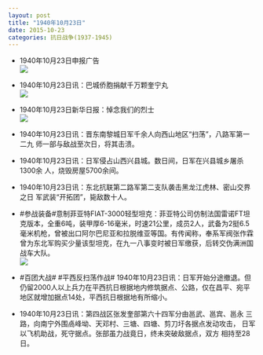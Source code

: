 ```yaml
---
layout: post
title: "1940年10月23日"
date: 2015-10-23
categories: 抗日战争(1937-1945)
---
```


<meta name="referrer" content="no-referrer" />

- 1940年10月23日申报广告 <br/><img src="https://ww2.sinaimg.cn/large/aca367d8jw1exbf0vjuy2j205u0hcgmr.jpg" />

- 1940年10月23日讯：巴城侨胞捐献千万颗奎宁丸 <br/><img src="https://ww4.sinaimg.cn/large/aca367d8jw1exbdadx0w4j20lq0blq57.jpg" />

- 1940年10月23日新华日报：悼念我们的烈士 <br/><img src="https://ww4.sinaimg.cn/large/aca367d8jw1exbbkcofojj21240i2jyp.jpg" />

- 1940年10月23日讯：晋东南黎城日军千余人向西山地区“扫荡”，八路军第一二九 师一部与敌战至次日，将其击溃。 

- 1940年10月23日讯：日军侵占山西兴县城。数日间，日军在兴县城乡屠杀1300余 人，烧毁房屋5700余间。 

- 1940年10月23日讯：东北抗联第二路军第二支队袭击黑龙江虎林、密山交界之日 军武装“开拓团”，毙敌数十人。 

- #参战装备#意制菲亚特FIAT-3000轻型坦克：菲亚特公司仿制法国雷诺FT坦克版本，全重6吨，装甲厚6-16毫米，时速21公里，成员2人，武备为2挺6.5毫米机枪，曾被出口阿尔巴尼亚和拉脱维亚等国。有传闻称，奉系军阀张作霖曾为东北军购买少量该型坦克，在九一八事变时被日军缴获，后转交伪满洲国战车大队。 <br/><img src="https://ww2.sinaimg.cn/large/aca367d8jw1exau7bkyeij20b40eotam.jpg" />

- #百团大战# #平西反扫荡作战# 1940年10月23日讯：日军开始分途撤退。但仍留2000人以上兵力在平西抗日根据地内修筑据点、公路，仅在昌平、宛平地区就增加据点14处，平西抗日根据地有所缩小。 

- 1940年10月23日讯：第四战区张发奎部第六十四军分由邕武、邕宾、邕永 三路，向南宁外围卨峰坳、天邓村、三塘、四塘、剪刀圩各据点发动攻击， 日军以飞机助战，死守据点。张部虽力战竟日，终未突破敌据点，双方 相持至28日。 

